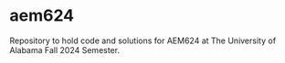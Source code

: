 # aem624
Repository to hold code and solutions for AEM624 at The University of Alabama Fall 2024 Semester.
